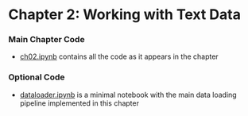 # Chapter 2: Working with Text Data

### Main Chapter Code

- [ch02.ipynb](ch02.ipynb) contains all the code as it appears in the chapter

### Optional Code

- [dataloader.ipynb](dataloader.ipynb) is a minimal notebook with the main data loading pipeline implemented in this chapter

